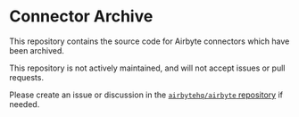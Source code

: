# Connector Archive

This repository contains the source code for Airbyte connectors which have been archived.

This repository is not actively maintained, and will not accept issues or pull requests.

Please create an issue or discussion in the [`airbytehq/airbyte` repository](https://github.com/airbytehq/airbyte/discussions) if needed.
